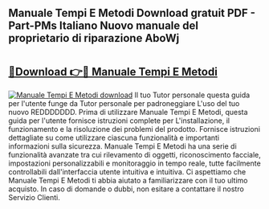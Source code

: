 ## Manuale Tempi E Metodi Download gratuit PDF - Part-PMs Italiano Nuovo manuale del proprietario di riparazione AboWj

# <h2><a href="http://dfb0kl.blite.top/?on=Manuale+Tempi+E+Metodi">🔗Download 👉🔴 Manuale Tempi E Metodi</a></h2>

[![Manuale Tempi E Metodi download](https://i.imgur.com/lujVjoI.png)](http://dfb0kl.blite.top/?on=Manuale+Tempi+E+Metodi)
Il tuo Tutor personale questa guida per l'utente funge da Tutor personale per padroneggiare L'uso del tuo nuovo REDDDDDDD. Prima di utilizzare Manuale Tempi E Metodi, questa guida per l'utente fornisce istruzioni complete per L'installazione, il funzionamento e la risoluzione dei problemi del prodotto. Fornisce istruzioni dettagliate su come utilizzare ciascuna funzionalità e importanti informazioni sulla sicurezza. Manuale Tempi E Metodi ha una serie di funzionalità avanzate tra cui rilevamento di oggetti, riconoscimento facciale, impostazioni personalizzabili e monitoraggio in tempo reale, tutte facilmente controllabili dall'interfaccia utente intuitiva e intuitiva. Ci aspettiamo che Manuale Tempi E Metodi ti abbia aiutato a familiarizzare con il tuo ultimo acquisto. In caso di domande o dubbi, non esitare a contattare il nostro Servizio Clienti.
